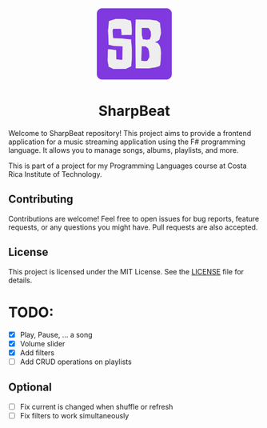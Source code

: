 <p align="center">
  <img src="docs/logo.png" alt="Logo" width="150" height="150">
</p>

<h1 align="center">
    SharpBeat
</h1>

Welcome to SharpBeat repository! This project aims to provide a frontend
application for a music streaming application using the F# programming
language. It allows you to manage songs, albums, playlists, and more.

This is part of a project for my Programming Languages course at Costa Rica 
Institute of Technology.

## Contributing

Contributions are welcome! Feel free to open issues for bug reports, feature
requests, or any questions you might have. Pull requests are also accepted.

## License

This project is licensed under the MIT License. See the [LICENSE](LICENSE) file
for details.

# TODO:

- [X] Play, Pause, ... a song
- [X] Volume slider
- [X] Add filters
- [ ] Add CRUD operations on playlists

## Optional
- [ ] Fix current is changed when shuffle or refresh
- [ ] Fix filters to work simultaneously
